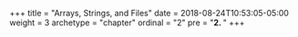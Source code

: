 +++
title = "Arrays, Strings, and Files"
date = 2018-08-24T10:53:05-05:00
weight = 3
archetype = "chapter"
ordinal = "2"
pre = "<b>2. </b>"
+++


